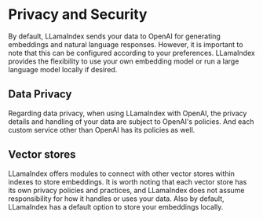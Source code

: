 # Privacy and Security

By default, LLamaIndex sends your data to OpenAI for generating embeddings and natural language responses. However, it is important to note that this can be configured according to your preferences. LLamaIndex provides the flexibility to use your own embedding model or run a large language model locally if desired.

## Data Privacy

Regarding data privacy, when using LLamaIndex with OpenAI, the privacy details and handling of your data are subject to OpenAI's policies. And each custom service other than OpenAI has its policies as well.

## Vector stores

LLamaIndex offers modules to connect with other vector stores within indexes to store embeddings. It is worth noting that each vector store has its own privacy policies and practices, and LLamaIndex does not assume responsibility for how it handles or uses your data. Also by default, LLamaIndex has a default option to store your embeddings locally.
